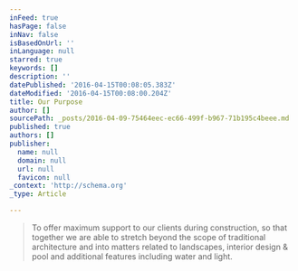 ```yaml
---
inFeed: true
hasPage: false
inNav: false
isBasedOnUrl: ''
inLanguage: null
starred: true
keywords: []
description: ''
datePublished: '2016-04-15T00:08:05.383Z'
dateModified: '2016-04-15T00:08:00.204Z'
title: Our Purpose
author: []
sourcePath: _posts/2016-04-09-75464eec-ec66-499f-b967-71b195c4beee.md
published: true
authors: []
publisher:
  name: null
  domain: null
  url: null
  favicon: null
_context: 'http://schema.org'
_type: Article

---
```

> To offer maximum support to our clients during construction, so that together we are able to stretch beyond the scope of traditional architecture and into matters related to landscapes, interior design & pool and additional features including water and light.
